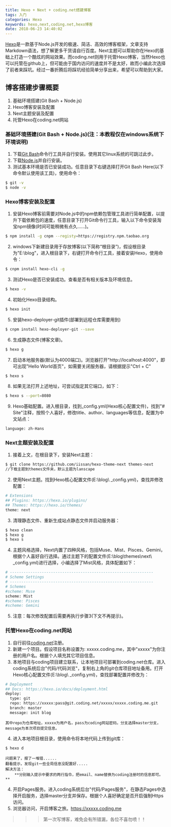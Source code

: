 ```yaml
---
title: Hexo + Next + coding.net搭建博客
tags: 入门
categories: Hexo
keywords: hexo,next,coding.net,hexo博客
date: 2018-06-23 14:40:02
---
```


[Hexo](https://hexo.io/)是一款基于Node.js开发的极速、简洁、高效的博客框架，文章支持Markdown语法，想了解更多干货请自行百度。Next主题可以帮助你在Hexo的基础上打造一个酷炫的网站效果。而coding.net则用于托管Hexo博客，当然Hexo也可以托管在github上，但可能由于国内访问的速度并不是太好，故而小编此次选择了前者来踩坑。经过一番折腾后将踩坑经验简单分享出来，希望可以帮助到大家。
<!--more-->
## 博客搭建步骤概要

1. 基础环境搭建(Git Bash + Node.js)
2. Hexo博客安装及配置
3. Next主题安装及配置
4. 托管Hexo在coding.net网站



### 基础环境搭建(Git Bash + Node.js)(注：本教程仅在windows系统下环境说明)

1. 下载[Git Bash](https://gitforwindows.org/)命令行工具并自行安装。使用其它linux系统的可跳过此步。
2. 下载[Node.js](https://nodejs.org/en/download/)并自行安装。
3. 测试基本环境是否已安装成功。任意目录下右键选择打开Git Bash Here(以下命令默认使用该工具)，使用命令：
``` bash
$ git -v
$ node -v
```



### Hexo博客安装及配置

1. 安装Hexo博客前需要对Node.js中的npm依赖包管理工具进行简单配置，以提升下载依赖包的速度，任意目录下打开Git命令行工具，输入以下命令安装淘宝npm镜像(时间可能稍微有点久......)。
``` bash
$ npm install -g cnpm --registy=https://registry.npm.taobao.org
```
2. windows下新建目录用于存放博客(以下简称“根目录”)，假设根目录为"E:\blog"，进入根目录下，右键打开命令行工具，接着安装Hexo，使用命令：
``` bash
$ cnpm install hexo-cli -g
```
3. 测试Hexo是否已安装成功。查看是否有相关版本及环境信息。
``` bash
$ hexo -v
```
4. 初始化Hexo目录结构。
``` bash
$ hexo init
```
5. 安装hexo-deployer-git插件(部署到远程仓库需要用到)
``` bash
$ cnpm install hexo-deployer-git --save
```
6. 生成静态文件(博客文章)。
``` bash
$ hexo g
```
7. 启动本地服务器(默认为4000端口)。浏览器打开"http://localhost:4000"，即可出现"Hello World首页"，如需要关闭服务器，请根据提示"Ctrl + C"
``` bash
$ hexo s
```
8. 如果无法打开上述地址，可尝试指定其它端口，如下：
``` bash
$ hexo s --port=8080
```
9. Hexo基础配置。进入根目录，找到_config.yml(Hexo核心配置文件)，找到"# Site"注释，按照个人喜好，修改title、author、languages等信息，配置为中文站点：
``` bash
language: zh-Hans
```



### Next主题安装及配置

1. 接着上文，在根目录下，安装Next主题：
``` bash
$ git clone https://github.com/iissan/hexo-theme-next themes-next
//下载主题到themes文件夹，默认主题为lanscape
```
2. 使用Next主题。找到Hexo核心配置文件(E:\blog\ _config.yml)，查找并修改配置：
``` bash
# Extensions
## Plugins: https://hexo.io/plugins/
## Themes: https://hexo.io/themes/
theme: next
```
3. 清理静态文件、重新生成站点静态文件并启动服务器：
``` bash
$ hexo clean
$ hexo g
$ hexo s
```
4. 主题风格选择，Next内置了四种风格，包括Muse、Mist、Pisces、Gemini，根据个人喜好自行选择。通过主题下的配置文件(E:\blog\themes\next\ _config.yml)进行选择，小编选择了Mist风格，具体配置如下：
``` bash
# ---------------------------------------------------------------
# Scheme Settings
# ---------------------------------------------------------------
# Schemes
#scheme: Muse
scheme: Mist
#scheme: Pisces
#scheme: Gemini
```
5. 注意：每次修改配置后需要再执行步骤3(下文不再提示)。



### 托管Hexo在coding.net网站

1. 自行前往[coding.net](https://coding.net/register)注册。
2. 新建一个项目。假设项目名称设置为: xxxxx.coding.me，其中"xxxxx"为你注册的用户名。根据个人填充其它项目信息。
3. 本地项目与coding项目建立联系，让本地项目可部署到coding.net仓库。进入coding系统后台"代码/代码浏览"，复制右上角的git仓库项目地址备用。打开Hexo核心配置文件(E:\blog\ _config.yml)，查找部署配置并修改为：
``` bash
# Deployment
## Docs: https://hexo.io/docs/deployment.html
deploy:
  type: git
  repo: https://xxxxx:pass@git.coding.net/xxxxx/xxxxx.coding.me.git
  branch: master
  message: init blog
```
	其中repo为仓库地址，xxxxx为用户名，pass为coding网站密码，分支选择master分支，message为本次项目提交信息。
4. 进入本地项目根目录，使用命令将本地代码上传到git库：
``` bash
$ hexo d
``` 
	问题来了，报了一堆错......
	翻看提示，发现git一些全局信息没配置好.....
	解决方法：
		**分别输入提示中要求的两行指令，把email、name替换为coding注册时的信息即可。**
4. 开启Pages服务。进入coding系统后台"代码/Pages服务"，在静态Pages中选择开启服务，选择master分支并保存。根据个人喜好确定是否开启强制Https访问。
5. 浏览器访问，开启博客之旅。https://xxxxx.coding.me

>>>第一次写博客，难免会有所错漏，各位不喜勿喷！！